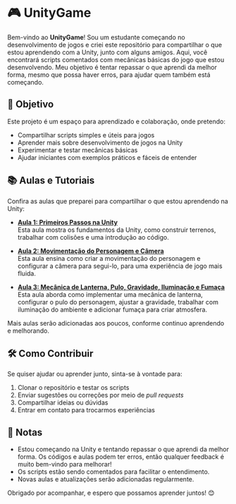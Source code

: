# 🎮 UnityGame

Bem-vindo ao **UnityGame**! Sou um estudante começando no desenvolvimento de jogos e criei este repositório para compartilhar o que estou aprendendo com a Unity, junto com alguns amigos. Aqui, você encontrará scripts comentados com mecânicas básicas do jogo que estou desenvolvendo. Meu objetivo é tentar repassar o que aprendi da melhor forma, mesmo que possa haver erros, para ajudar quem também está começando.

## 🚀 Objetivo

Este projeto é um espaço para aprendizado e colaboração, onde pretendo:

- Compartilhar scripts simples e úteis para jogos
- Aprender mais sobre desenvolvimento de jogos na Unity
- Experimentar e testar mecânicas básicas
- Ajudar iniciantes com exemplos práticos e fáceis de entender

## 📚 Aulas e Tutoriais

Confira as aulas que preparei para compartilhar o que estou aprendendo na Unity:

- **[Aula 1: Primeiros Passos na Unity](https://drive.google.com/file/d/1XtQFMz-RO-1WXOWqaFfB6IKGbLn6SxUK/view?usp=sharing)**  
  Esta aula mostra os fundamentos da Unity, como construir terrenos, trabalhar com colisões e uma introdução ao código.

- **[Aula 2: Movimentação do Personagem e Câmera](https://drive.google.com/file/d/16VUxfeF5pkDGEsA8XpfxHnFWiZDsGrSl/view?usp=sharing)**  
  Esta aula ensina como criar a movimentação do personagem e configurar a câmera para segui-lo, para uma experiência de jogo mais fluida.

- **[Aula 3: Mecânica de Lanterna, Pulo, Gravidade, Iluminação e Fumaça](EmBreve)**  
  Esta aula aborda como implementar uma mecânica de lanterna, configurar o pulo do personagem, ajustar a gravidade, trabalhar com iluminação do ambiente e adicionar fumaça para criar atmosfera.

Mais aulas serão adicionadas aos poucos, conforme continuo aprendendo e melhorando.

## 🛠️ Como Contribuir

Se quiser ajudar ou aprender junto, sinta-se à vontade para:

1. Clonar o repositório e testar os scripts
2. Enviar sugestões ou correções por meio de *pull requests*
3. Compartilhar ideias ou dúvidas
4. Entrar em contato para trocarmos experiências

## 📝 Notas

- Estou começando na Unity e tentando repassar o que aprendi da melhor forma. Os códigos e aulas podem ter erros, então qualquer feedback é muito bem-vindo para melhorar!
- Os scripts estão sendo comentados para facilitar o entendimento.
- Novas aulas e atualizações serão adicionadas regularmente.

Obrigado por acompanhar, e espero que possamos aprender juntos! 😊
